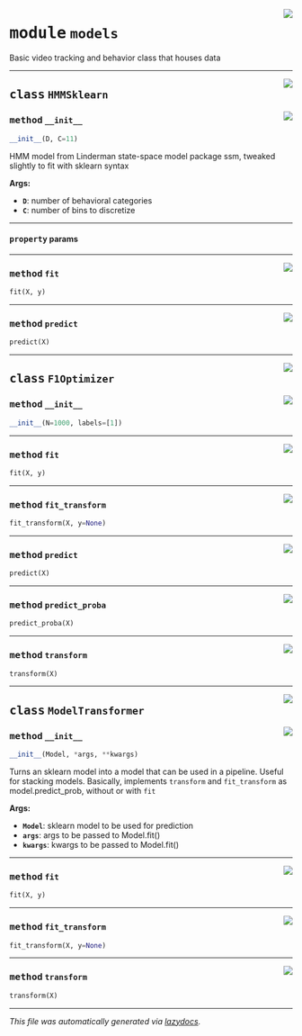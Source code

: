 <!-- markdownlint-disable -->

<a href="https://github.com/benlansdell/ethome/blob/master/ethome/models.py#L0"><img align="right" style="float:right;" src="https://img.shields.io/badge/-source-cccccc?style=flat-square"></a>

# <kbd>module</kbd> `models`
Basic video tracking and behavior class that houses data  



---

<a href="https://github.com/benlansdell/ethome/blob/master/ethome/models.py#L17"><img align="right" style="float:right;" src="https://img.shields.io/badge/-source-cccccc?style=flat-square"></a>

## <kbd>class</kbd> `HMMSklearn`




<a href="https://github.com/benlansdell/ethome/blob/master/ethome/models.py#L19"><img align="right" style="float:right;" src="https://img.shields.io/badge/-source-cccccc?style=flat-square"></a>

### <kbd>method</kbd> `__init__`

```python
__init__(D, C=11)
```

HMM model from Linderman state-space model package ssm, tweaked slightly to fit with sklearn syntax 



**Args:**
 
 - <b>`D`</b>:  number of behavioral categories 
 - <b>`C`</b>:  number of bins to discretize 


---

#### <kbd>property</kbd> params







---

<a href="https://github.com/benlansdell/ethome/blob/master/ethome/models.py#L31"><img align="right" style="float:right;" src="https://img.shields.io/badge/-source-cccccc?style=flat-square"></a>

### <kbd>method</kbd> `fit`

```python
fit(X, y)
```





---

<a href="https://github.com/benlansdell/ethome/blob/master/ethome/models.py#L58"><img align="right" style="float:right;" src="https://img.shields.io/badge/-source-cccccc?style=flat-square"></a>

### <kbd>method</kbd> `predict`

```python
predict(X)
```






---

<a href="https://github.com/benlansdell/ethome/blob/master/ethome/models.py#L66"><img align="right" style="float:right;" src="https://img.shields.io/badge/-source-cccccc?style=flat-square"></a>

## <kbd>class</kbd> `F1Optimizer`




<a href="https://github.com/benlansdell/ethome/blob/master/ethome/models.py#L67"><img align="right" style="float:right;" src="https://img.shields.io/badge/-source-cccccc?style=flat-square"></a>

### <kbd>method</kbd> `__init__`

```python
__init__(N=1000, labels=[1])
```








---

<a href="https://github.com/benlansdell/ethome/blob/master/ethome/models.py#L71"><img align="right" style="float:right;" src="https://img.shields.io/badge/-source-cccccc?style=flat-square"></a>

### <kbd>method</kbd> `fit`

```python
fit(X, y)
```





---

<a href="https://github.com/benlansdell/ethome/blob/master/ethome/models.py#L99"><img align="right" style="float:right;" src="https://img.shields.io/badge/-source-cccccc?style=flat-square"></a>

### <kbd>method</kbd> `fit_transform`

```python
fit_transform(X, y=None)
```





---

<a href="https://github.com/benlansdell/ethome/blob/master/ethome/models.py#L90"><img align="right" style="float:right;" src="https://img.shields.io/badge/-source-cccccc?style=flat-square"></a>

### <kbd>method</kbd> `predict`

```python
predict(X)
```





---

<a href="https://github.com/benlansdell/ethome/blob/master/ethome/models.py#L93"><img align="right" style="float:right;" src="https://img.shields.io/badge/-source-cccccc?style=flat-square"></a>

### <kbd>method</kbd> `predict_proba`

```python
predict_proba(X)
```





---

<a href="https://github.com/benlansdell/ethome/blob/master/ethome/models.py#L96"><img align="right" style="float:right;" src="https://img.shields.io/badge/-source-cccccc?style=flat-square"></a>

### <kbd>method</kbd> `transform`

```python
transform(X)
```






---

<a href="https://github.com/benlansdell/ethome/blob/master/ethome/models.py#L103"><img align="right" style="float:right;" src="https://img.shields.io/badge/-source-cccccc?style=flat-square"></a>

## <kbd>class</kbd> `ModelTransformer`




<a href="https://github.com/benlansdell/ethome/blob/master/ethome/models.py#L104"><img align="right" style="float:right;" src="https://img.shields.io/badge/-source-cccccc?style=flat-square"></a>

### <kbd>method</kbd> `__init__`

```python
__init__(Model, *args, **kwargs)
```

Turns an sklearn model into a model that can be used in a pipeline. Useful for stacking models. Basically, implements `transform` and `fit_transform` as model.predict_prob, without or with `fit` 



**Args:**
 
 - <b>`Model`</b>:  sklearn model to be used for prediction 
 - <b>`args`</b>:  args to be passed to Model.fit() 
 - <b>`kwargs`</b>:  kwargs to be passed to Model.fit() 




---

<a href="https://github.com/benlansdell/ethome/blob/master/ethome/models.py#L114"><img align="right" style="float:right;" src="https://img.shields.io/badge/-source-cccccc?style=flat-square"></a>

### <kbd>method</kbd> `fit`

```python
fit(X, y)
```





---

<a href="https://github.com/benlansdell/ethome/blob/master/ethome/models.py#L120"><img align="right" style="float:right;" src="https://img.shields.io/badge/-source-cccccc?style=flat-square"></a>

### <kbd>method</kbd> `fit_transform`

```python
fit_transform(X, y=None)
```





---

<a href="https://github.com/benlansdell/ethome/blob/master/ethome/models.py#L117"><img align="right" style="float:right;" src="https://img.shields.io/badge/-source-cccccc?style=flat-square"></a>

### <kbd>method</kbd> `transform`

```python
transform(X)
```








---

_This file was automatically generated via [lazydocs](https://github.com/ml-tooling/lazydocs)._
